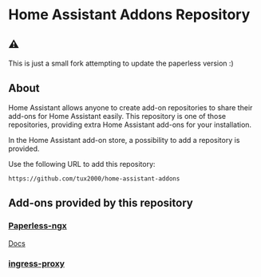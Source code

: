 # Home Assistant Addons Repository

## ⚠️
This is just a small fork attempting to update the paperless version :) 

## About

Home Assistant allows anyone to create add-on repositories to share their add-ons for Home Assistant easily. This repository is one of those repositories, providing extra Home Assistant add-ons for your installation.

In the Home Assistant add-on store, a possibility to add a repository is provided.

Use the following URL to add this repository:

```
https://github.com/tux2000/home-assistant-addons
```

## Add-ons provided by this repository

### [Paperless-ngx](paperless-ngx)

[Docs](paperless-ngx/DOCS.md)


### [ingress-proxy](ingress-proxy)
